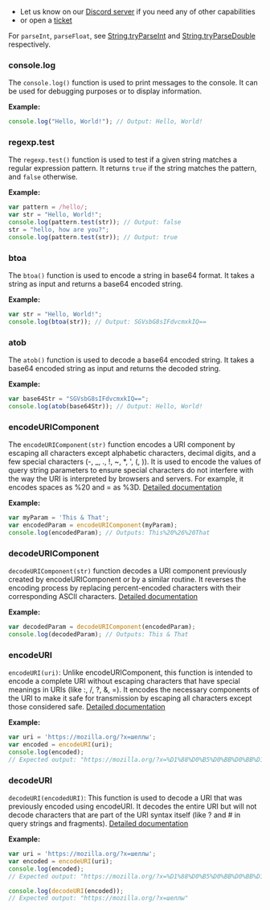 - Let us know on our [Discord server](https://discord.gg/k4CJeuRc) if you need any of other capabilities
- or open a [ticket](https://github.com/EnsembleUI/ensemble/issues)

For `parseInt`, `parseFloat`, see [String.tryParseInt](/javascript-reference/String) and [String.tryParseDouble](/javascript-reference/String) respectively.

### console.log

The `console.log()` function is used to print messages to the console. It can be used for debugging purposes or to display information.

**Example:**

```javascript
console.log("Hello, World!"); // Output: Hello, World!
```

### regexp.test

The `regexp.test()` function is used to test if a given string matches a regular expression pattern. It returns `true` if the string matches the pattern, and `false` otherwise.

**Example:**

```javascript
var pattern = /hello/;
var str = "Hello, World!";
console.log(pattern.test(str)); // Output: false
str = "hello, how are you?";
console.log(pattern.test(str)); // Output: true
```
### btoa

The `btoa()` function is used to encode a string in base64 format. It takes a string as input and returns a base64 encoded string.

**Example:**

```javascript
var str = "Hello, World!";
console.log(btoa(str)); // Output: SGVsbG8sIFdvcmxkIQ==
```

### atob

The `atob()` function is used to decode a base64 encoded string. It takes a base64 encoded string as input and returns the decoded string.

**Example:**

```javascript
var base64Str = "SGVsbG8sIFdvcmxkIQ==";
console.log(atob(base64Str)); // Output: Hello, World!
```
### encodeURIComponent 
The `encodeURIComponent(str)` function encodes a URI component by escaping all characters except alphabetic characters, decimal digits, and a few special characters (-, _, ., !, ~, *, ', (, )). It is used to encode the values of query string parameters to ensure special characters do not interfere with the way the URI is interpreted by browsers and servers. For example, it encodes spaces as %20 and = as %3D.
[Detailed documentation](https://developer.mozilla.org/en-US/docs/Web/JavaScript/Reference/Global_Objects/encodeURIComponent)

**Example:**
```javascript
var myParam = 'This & That';
var encodedParam = encodeURIComponent(myParam);
console.log(encodedParam); // Outputs: This%20%26%20That
```
### decodeURIComponent 
`decodeURIComponent(str)` function decodes a URI component previously created by encodeURIComponent or by a similar routine. It reverses the encoding process by replacing percent-encoded characters with their corresponding ASCII characters.
[Detailed documentation](https://developer.mozilla.org/en-US/docs/Web/JavaScript/Reference/Global_Objects/decodeURIComponent)

**Example:**
```javascript
var decodedParam = decodeURIComponent(encodedParam);
console.log(decodedParam); // Outputs: This & That
```

### encodeURI 
`encodeURI(uri)`: Unlike encodeURIComponent, this function is intended to encode a complete URI without escaping characters that have special meanings in URIs (like :, /, ?, &, =). It encodes the necessary components of the URI to make it safe for transmission by escaping all characters except those considered safe.
[Detailed documentation](https://developer.mozilla.org/en-US/docs/Web/JavaScript/Reference/Global_Objects/encodeURI)

**Example:**
```javascript
var uri = 'https://mozilla.org/?x=шеллы';
var encoded = encodeURI(uri);
console.log(encoded);
// Expected output: "https://mozilla.org/?x=%D1%88%D0%B5%D0%BB%D0%BB%D1%8B"
```

### decodeURI
`decodeURI(encodedURI)`: This function is used to decode a URI that was previously encoded using encodeURI. It decodes the entire URI but will not decode characters that are part of the URI syntax itself (like ? and # in query strings and fragments).
[Detailed documentation](https://developer.mozilla.org/en-US/docs/Web/JavaScript/Reference/Global_Objects/decodeURI)

**Example:**
```javascript
var uri = 'https://mozilla.org/?x=шеллы';
var encoded = encodeURI(uri);
console.log(encoded);
// Expected output: "https://mozilla.org/?x=%D1%88%D0%B5%D0%BB%D0%BB%D1%8B"

console.log(decodeURI(encoded));
// Expected output: "https://mozilla.org/?x=шеллы"

```
